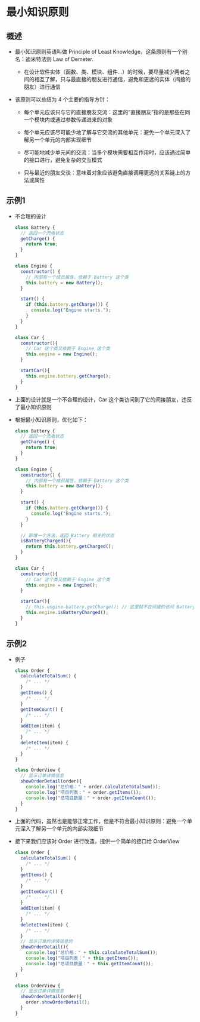 # 最小知识原则

## 概述

+ 最小知识原则英语叫做 Principle of Least Knowledge，这条原则有一个别名：迪米特法则 Law of Demeter.

  + 在设计软件实体（函数、类、模块、组件...）的时候，要尽量减少两者之间的相互了解，只与最直接的朋友进行通信，避免和更远的实体（间接的朋友）进行通信

+ 该原则可以总结为 4 个主要的指导方针：

  + 每个单元应该只与它的直接朋友交流：这里的“直接朋友”指的是那些在同一个模块内或通过参数传递进来的对象

  + 每个单元应该尽可能少地了解与它交流的其他单元：避免一个单元深入了解另一个单元的内部实现细节

  + 尽可能地减少单元间的交流：当多个模块需要相互作用时，应该通过简单的接口进行，避免复杂的交互模式

  + 只与最近的朋友交谈：意味着对象应该避免直接调用更远的关系链上的方法或属性

## 示例1

+ 不合理的设计

  ```js
  class Battery {
    // 返回一个充电状态
    getCharge() {
      return true;
    }
  }

  class Engine {
    constructor() {
      // 内部有一个成员属性，依赖于 Battery 这个类
      this.battery = new Battery();
    }

    start() {
      if (this.battery.getCharge()) {
        console.log("Engine starts.");
      }
    }
  }

  class Car {
    constructor(){
      // Car 这个类又依赖于 Engine 这个类
      this.engine = new Engine();
    }

    startCar(){
      this.engine.battery.getCharge();
    }
  }
  ```

+ 上面的设计就是一个不合理的设计，Car 这个类访问到了它的间接朋友，违反了最小知识原则

+ 根据最小知识原则，优化如下：

  ```js
  class Battery {
    // 返回一个充电状态
    getCharge() {
      return true;
    }
  }

  class Engine {
    constructor() {
      // 内部有一个成员属性，依赖于 Battery 这个类
      this.battery = new Battery();
    }

    start() {
      if (this.battery.getCharge()) {
        console.log("Engine starts.");
      }
    }

    // 新增一个方法，返回 Battery 相关的状态
    isBatteryCharged(){
      return this.battery.getCharged();
    }
  }

  class Car {
    constructor(){
      // Car 这个类又依赖于 Engine 这个类
      this.engine = new Engine();
    }

    startCar(){
      // this.engine.battery.getCharge(); // 这里就不在间接的访问 Battery 类
      this.engine.isBatteryCharged();
    }
  }
  ```

## 示例2

+ 例子

  ```js
  class Order {
    calculateTotalSum() {
      /* ... */
    }
    getItems() {
      /* ... */
    }
    getItemCount() {
      /* ... */
    }
    addItem(item) {
      /* ... */
    }
    deleteItem(item) {
      /* ... */
    }
  }

  class OrderView {
    // 显示订单详情信息
    showOrderDetail(order){
      console.log("总价格：" + order.calculateTotalSum());
      console.log("项目列表：" + order.getItems());
      console.log("总项目数量：" + order.getItemCount());
    }
  }
  ```

+ 上面的代码，虽然也是能够正常工作，但是不符合最小知识原则：避免一个单元深入了解另一个单元的内部实现细节

+ 接下来我们应该对 Order 进行改造，提供一个简单的接口给 OrderView

  ```js
  class Order {
    calculateTotalSum() {
      /* ... */
    }
    getItems() {
      /* ... */
    }
    getItemCount() {
      /* ... */
    }
    addItem(item) {
      /* ... */
    }
    deleteItem(item) {
      /* ... */
    }
    // 显示订单的详情信息的
    showOrderDetail(){
      console.log("总价格：" + this.calculateTotalSum());
      console.log("项目列表：" + this.getItems());
      console.log("总项目数量：" + this.getItemCount());
    }
  }

  class OrderView {
    // 显示订单详情信息
    showOrderDetail(order){
      order.showOrderDetail();
    }
  }
  ```
